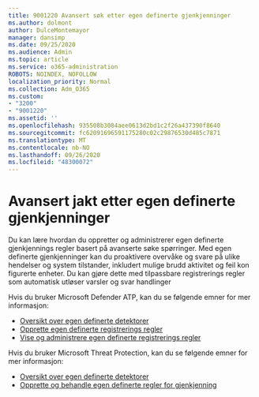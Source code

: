 ```yaml
---
title: 9001220 Avansert søk etter egen definerte gjenkjenninger
ms.author: dolmont
author: DulceMontemayor
manager: dansimp
ms.date: 09/25/2020
ms.audience: Admin
ms.topic: article
ms.service: o365-administration
ROBOTS: NOINDEX, NOFOLLOW
localization_priority: Normal
ms.collection: Adm_O365
ms.custom:
- "3200"
- "9001220"
ms.assetid: ''
ms.openlocfilehash: 935508b3084aee0613d2bd1c2f26a437390f8640
ms.sourcegitcommit: fc62091696591175280c02c29876530d485c7871
ms.translationtype: MT
ms.contentlocale: nb-NO
ms.lasthandoff: 09/26/2020
ms.locfileid: "48300072"
---
```

# <a name="advanced-hunting-custom-detections"></a>Avansert jakt etter egen definerte gjenkjenninger

Du kan lære hvordan du oppretter og administrerer egen definerte gjenkjennings regler basert på avanserte søke spørringer. Med egen definerte gjenkjenninger kan du proaktivere overvåke og svare på ulike hendelser og system tilstander, inkludert mulige brudd aktivitet og feil kon figurerte enheter. Du kan gjøre dette med tilpassbare registrerings regler som automatisk utløser varsler og svar handlinger
  
Hvis du bruker Microsoft Defender ATP, kan du se følgende emner for mer informasjon: 
- [Oversikt over egen definerte detektorer](https://docs.microsoft.com/windows/security/threat-protection/microsoft-defender-atp/overview-custom-detections)
- [Opprette egen definerte registrerings regler](https://docs.microsoft.com/windows/security/threat-protection/microsoft-defender-atp/custom-detection-rules)
- [Vise og administrere egen definerte registrerings regler](https://docs.microsoft.com/windows/security/threat-protection/microsoft-defender-atp/custom-detections-manage)

Hvis du bruker Microsoft Threat Protection, kan du se følgende emner for mer informasjon: 
- [Oversikt over egen definerte detektorer](https://docs.microsoft.com/microsoft-365/security/mtp/custom-detections-overview)
- [Opprette og behandle egen definerte regler for gjenkjenning](https://docs.microsoft.com/microsoft-365/security/mtp/custom-detection-rules)
